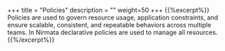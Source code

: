 +++
title = "Policies"
description = ""
weight=50
+++
{{%excerpt%}}
Policies are used to govern resource usage, application constraints, and
ensure scalable, consistent, and repeatable behaviors across multiple
teams. In Nirmata declarative policies are used to manage all resources.
{{%/excerpt%}}
